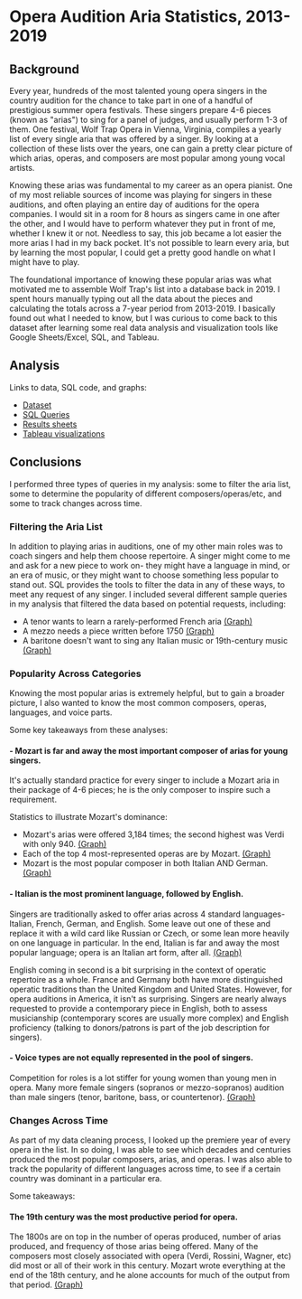 # Opera Audition Aria Statistics, 2013-2019

## Background

Every year, hundreds of the most talented young opera singers in the country audition for the chance to take part in one of a handful of prestigious summer opera festivals. These singers prepare 4-6 pieces (known as "arias") to sing for a panel of judges, and usually perform 1-3 of them. One festival, Wolf Trap Opera in Vienna, Virginia, compiles a yearly list of every single aria that was offered by a singer. By looking at a collection of these lists over the years, one can gain a pretty clear picture of which arias, operas, and composers are most popular among young vocal artists.

Knowing these arias was fundamental to my career as an opera pianist. One of my most reliable sources of income was playing for singers in these auditions, and often playing an entire day of auditions for the opera companies. I would sit in a room for 8 hours as singers came in one after the other, and I would have to perform whatever they put in front of me, whether I knew it or not. Needless to say, this job became a lot easier the more arias I had in my back pocket. It's not possible to learn every aria, but by learning the most popular, I could get a pretty good handle on what I might have to play.

The foundational importance of knowing these popular arias was what motivated me to assemble Wolf Trap's list into a database back in 2019. I spent hours manually typing out all the data about the pieces and calculating the totals across a 7-year period from 2013-2019. I basically found out what I needed to know, but I was curious to come back to this dataset after learning some real data analysis and visualization tools like Google Sheets/Excel, SQL, and Tableau.

## Analysis

Links to data, SQL code, and graphs:

- [Dataset](https://docs.google.com/spreadsheets/d/17Qt5mnLgXGZ1ryyki03XkbZMpSovYYgT1uRyux-f1eI/edit#gid=1229051757)
- [SQL Queries](https://github.com/Jonathan-Heaney/aria_stats/blob/main/aria_stats.sql)
- [Results sheets](https://docs.google.com/spreadsheets/d/1gzVztDbYSH-RA88E-dpb_SUojyeiU2S_728B0uojT0E/edit#gid=1617119782)
- [Tableau visualizations](https://public.tableau.com/app/profile/jonathan.heaney/viz/AriaStats/AriaRanking)

## Conclusions

I performed three types of queries in my analysis: some to filter the aria list, some to determine the popularity of different composers/operas/etc, and some to track changes across time.

### Filtering the Aria List

In addition to playing arias in auditions, one of my other main roles was to coach singers and help them choose repertoire. A singer might come to me and ask for a new piece to work on- they might have a language in mind, or an era of music, or they might want to choose something less popular to stand out.
SQL provides the tools to filter the data in any of these ways, to meet any request of any singer. I included several different sample queries in my analysis that filtered the data based on potential requests, including:

- A tenor wants to learn a rarely-performed French aria [(Graph)](https://public.tableau.com/app/profile/jonathan.heaney/viz/AriaStats/FrenchTenorArias)
- A mezzo needs a piece written before 1750 [(Graph)](https://public.tableau.com/app/profile/jonathan.heaney/viz/AriaStats/EarlyMezzoArias)
- A baritone doesn't want to sing any Italian music or 19th-century music [(Graph)](https://public.tableau.com/app/profile/jonathan.heaney/viz/AriaStats/Non-ItalianBaritoneArias)

### Popularity Across Categories

Knowing the most popular arias is extremely helpful, but to gain a broader picture, I also wanted to know the most common composers, operas, languages, and voice parts.

Some key takeaways from these analyses:

#### - Mozart is far and away the most important composer of arias for young singers.

It's actually standard practice for every singer to include a Mozart aria in their package of 4-6 pieces; he is the only composer to inspire such a requirement.

Statistics to illustrate Mozart's dominance:

- Mozart's arias were offered 3,184 times; the second highest was Verdi with only 940. [(Graph)](https://public.tableau.com/app/profile/jonathan.heaney/viz/AriaStats/ComposerFrequencyAriaCount)
- Each of the top 4 most-represented operas are by Mozart. [(Graph)](https://public.tableau.com/app/profile/jonathan.heaney/viz/AriaStats/OperaFrequencyCount)
- Mozart is the most popular composer in both Italian AND German. [(Graph)](https://public.tableau.com/app/profile/jonathan.heaney/viz/AriaStats/ComposersbyLanguage)

#### - Italian is the most prominent language, followed by English.

Singers are traditionally asked to offer arias across 4 standard languages- Italian, French, German, and English. Some leave out one of these and replace it with a wild card like Russian or Czech, or some lean more heavily on one language in particular. In the end, Italian is far and away the most popular language; opera is an Italian art form, after all. [(Graph)](https://public.tableau.com/app/profile/jonathan.heaney/viz/AriaStats/LanguageFrequencyCount)

English coming in second is a bit surprising in the context of operatic repertoire as a whole. France and Germany both have more distinguished operatic traditions than the United Kingdom and United States. However, for opera auditions in America, it isn't as surprising. Singers are nearly always requested to provide a contemporary piece in English, both to assess musicianship (contemporary scores are usually more complex) and English proficiency (talking to donors/patrons is part of the job description for singers).

#### - Voice types are not equally represented in the pool of singers.

Competition for roles is a lot stiffer for young women than young men in opera. Many more female singers (sopranos or mezzo-sopranos) audition than male singers (tenor, baritone, bass, or countertenor). [(Graph)](https://public.tableau.com/app/profile/jonathan.heaney/viz/AriaStats/VoicePartFrequencyCount)

### Changes Across Time

As part of my data cleaning process, I looked up the premiere year of every opera in the list. In so doing, I was able to see which decades and centuries produced the most popular composers, arias, and operas. I was also able to track the popularity of different languages across time, to see if a certain country was dominant in a particular era.

Some takeaways:

#### The 19th century was the most productive period for opera.

The 1800s are on top in the number of operas produced, number of arias produced, and frequency of those arias being offered. Many of the composers most closely associated with opera (Verdi, Rossini, Wagner, etc) did most or all of their work in this century. Mozart wrote everything at the end of the 18th century, and he alone accounts for much of the output from that period. [(Graph)](https://public.tableau.com/app/profile/jonathan.heaney/viz/AriaStats/AriaCountbyCentury)

####
